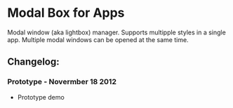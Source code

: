# Modal Box for Apps

Modal window (aka lightbox) manager. Supports multipple styles in a single app. Multiple modal windows can be opened at the same time.

## Changelog:

### Prototype - Novermber 18 2012
* Prototype demo